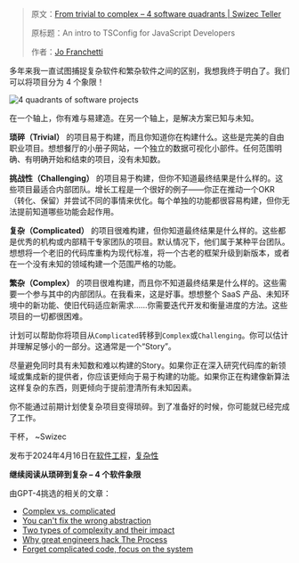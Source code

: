 > 原文：[From trivial to complex – 4 software quadrants | Swizec Teller](https://swizec.com/blog/from-trivial-to-complex-4-software-quadrants/)
> 
> 原标题：An intro to TSConfig for JavaScript Developers
>
> 作者：[Jo Franchetti](https://github.com/thisisjofrank)

多年来我一直试图捕捉复杂软件和繁杂软件之间的区别，我想我终于明白了。我们可以将项目分为 4 个象限！

![4 quadrants of software projects](https://fs.lwmc.net/uploads/2024/06/1717424225348-202406032217629.webp)

在一个轴上，你有难与易建造。在另一个轴上，是解决方案已知与未知。

**琐碎（Trivial）** 的项目易于构建，而且你知道你在构建什么。这些是完美的自由职业项目。想想餐厅的小册子网站，一个独立的数据可视化小部件。任何范围明确、有明确开始和结束的项目，没有未知数。

**挑战性（Challenging）** 的项目易于构建，但你不知道最终结果是什么样的。这些项目最适合内部团队。增长工程是一个很好的例子——你正在推动一个OKR（转化、保留）并尝试不同的事情来优化。每个单独的功能都很容易构建，但你无法提前知道哪些功能会起作用。

**复杂（Complicated）** 的项目很难构建，但你知道最终结果是什么样的。这些都是优秀的机构或内部精干专家团队的项目。默认情况下，他们属于某种平台团队。想想将一个老旧的代码库重构为现代标准，将一个古老的框架升级到新版本，或者在一个没有未知的领域构建一个范围严格的功能。

**繁杂（Complex）** 的项目很难构建，而且你不知道最终结果是什么样的。这些需要一个参与其中的内部团队。在我看来，这是好事。想想整个 SaaS 产品、未知环境中的新功能、使旧代码适应新需求……你需要迭代开发和衡量进度的方法。这些项目的一切都很困难。

计划可以帮助你将项目从`Complicated`转移到`Complex`或`Challenging`。你可以估计并理解足够小的一部分。这通常是一个“Story”。

尽量避免同时具有未知数和难以构建的Story。如果你正在深入研究代码库的新领域或集成新的提供者，你应该更倾向于易于构建的功能。如果你正在构建像新算法这样复杂的东西，则更倾向于提前澄清所有未知因素。

你不能通过前期计划使复杂项目变得琐碎。到了准备好的时候，你可能就已经完成了工作。

干杯，
~Swizec

发布于2024年4月16日在[软件工程](https://swizec.com/categories/software%20engineering/)，[复杂性](https://swizec.com/categories/complexity/)

**继续阅读从琐碎到复杂 – 4 个软件象限**

由GPT-4挑选的相关的文章：

- [Complex vs. complicated](https://swizec.com/blog/complex-vs.-complicated/)
- [You can't fix the wrong abstraction](https://swizec.com/blog/you-can-t-fix-the-wrong-abstraction/)
- [Two types of complexity and their impact](https://swizec.com/blog/two-types-of-complexity-and-their-impact/)
- [Why great engineers hack The Process](https://swizec.com/blog/why-great-engineers-hack-the-process/)
- [Forget complicated code, focus on the system](https://swizec.com/blog/forget-complicated-code-focus-on-the-system/)
